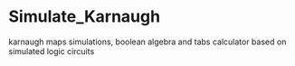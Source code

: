 # Simulate_Karnaugh
karnaugh maps simulations, boolean algebra and tabs calculator based on simulated logic circuits
